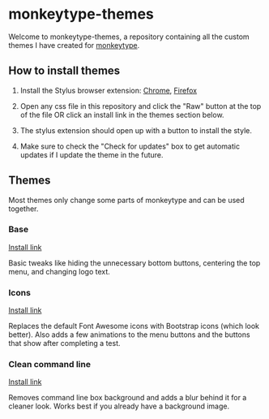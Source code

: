 # monkeytype-themes

Welcome to monkeytype-themes, a repository containing all the custom  themes I have created for [monkeytype](https://monkeytype.com).

## How to install themes

1. Install the Stylus browser extension: [Chrome](https://chrome.google.com/webstore/detail/stylus/clngdbkpkpeebahjckkjfobafhncgmne?hl=en), [Firefox](https://addons.mozilla.org/en-US/firefox/addon/styl-us/)

2. Open any css file in this repository and click the "Raw" button at the top of the file OR click an install link in the themes section below.

3. The stylus extension should open up with a button to install the style.

4. Make sure to check the "Check for updates" box to get automatic updates if I update the theme in the future.

## Themes

Most themes only change some parts of monkeytype and can be used together.

### Base

[Install link](https://github.com/refact0r/monkeytype-themes/raw/main/base.user.css)

Basic tweaks like hiding the unnecessary bottom buttons, centering the top menu, and changing logo text.

### Icons

[Install link](https://github.com/refact0r/monkeytype-themes/raw/main/icons.user.css)

Replaces the default Font Awesome icons with Bootstrap icons (which look better). Also adds a few animations to the menu buttons and the buttons that show after completing a test.

### Clean command line

[Install link](https://github.com/refact0r/monkeytype-themes/raw/main/icons.user.css)

Removes command line box background and adds a blur behind it for a cleaner look. Works best if you already have a background image.
